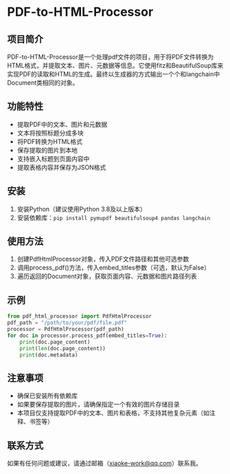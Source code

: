 # PDF-to-HTML-Processor
## 项目简介
PDF-to-HTML-Processor是一个处理pdf文件的项目，用于将PDF文件转换为HTML格式，并提取文本、图片、元数据等信息。它使用fitz和BeautifulSoup库来实现PDF的读取和HTML的生成。最终以生成器的方式输出一个个和langchain中Document类相同的对象。
## 功能特性
- 提取PDF中的文本、图片和元数据
- 文本将按照标题分成多块
- 将PDF转换为HTML格式
- 保存提取的图片到本地
- 支持嵌入标题到页面内容中
- 提取表格内容并保存为JSON格式
## 安装
1. 安装Python（建议使用Python 3.8及以上版本）
2. 安装依赖库：`pip install pymupdf beautifulsoup4 pandas langchain`
## 使用方法
1. 创建PdfHtmlProcessor对象，传入PDF文件路径和其他可选参数
2. 调用process_pdf()方法，传入embed_titles参数（可选，默认为False）
3. 遍历返回的Document对象，获取页面内容、元数据和图片路径列表
## 示例
```python
from pdf_html_processor import PdfHtmlProcessor
pdf_path = "/path/to/your/pdf/file.pdf"
processor = PdfHtmlProcessor(pdf_path)
for doc in processor.process_pdf(embed_titles=True):
    print(doc.page_content)
    print(len(doc.page_content))
    print(doc.metadata)
```
## 注意事项
- 确保已安装所有依赖库
- 如果要保存提取的图片，请确保指定一个有效的图片存储目录
- 本项目仅支持提取PDF中的文本、图片和表格，不支持其他复杂元素（如注释、书签等）
## 联系方式
如果有任何问题或建议，请通过邮箱（xiaoke-work@qq.com）联系我。

